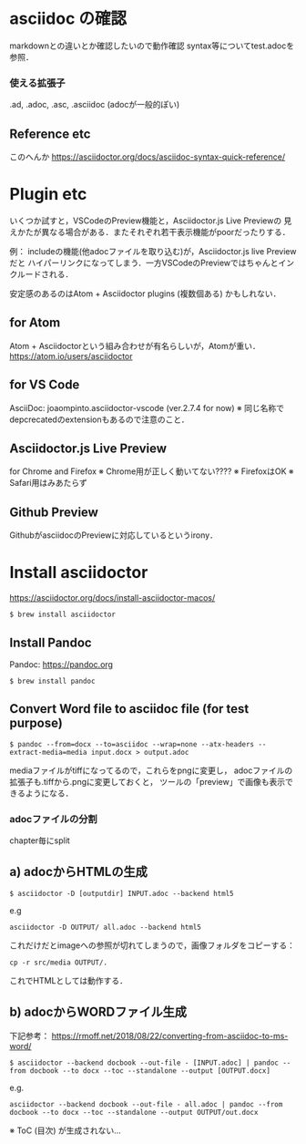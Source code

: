 # asciidoc の確認

markdownとの違いとか確認したいので動作確認
syntax等についてtest.adocを参照．

### 使える拡張子
.ad, .adoc, .asc, .asciidoc
(adocが一般的ぽい)

## Reference etc
このへんか
https://asciidoctor.org/docs/asciidoc-syntax-quick-reference/



# Plugin etc

いくつか試すと，VSCodeのPreview機能と，Asciidoctor.js Live Previewの
見えかたが異なる場合がある．またそれぞれ若干表示機能がpoorだったりする．

例： includeの機能(他adocファイルを取り込む)が，Asciidoctor.js live Previewだと
ハイパーリンクになってしまう．一方VSCodeのPreviewではちゃんとインクルードされる．

安定感のあるのはAtom + Asciidoctor plugins (複数個ある) かもしれない．


## for Atom
Atom + Asciidoctorという組み合わせが有名らしいが，Atomが重い．
https://atom.io/users/asciidoctor

## for VS Code
AsciiDoc: joaompinto.asciidoctor-vscode  (ver.2.7.4 for now)
※ 同じ名称でdepcrecatedのextensionもあるので注意のこと．

## Asciidoctor.js Live Preview
for Chrome and Firefox
※ Chrome用が正しく動いてない????
※ FirefoxはOK
※ Safari用はみあたらず

## Github Preview
GithubがasciidocのPreviewに対応しているというirony．



# Install asciidoctor
https://asciidoctor.org/docs/install-asciidoctor-macos/

```
$ brew install asciidoctor
```

## Install Pandoc
Pandoc: https://pandoc.org
```
$ brew install pandoc
```



## Convert Word file to asciidoc file (for test purpose)

```
$ pandoc --from=docx --to=asciidoc --wrap=none --atx-headers --extract-media=media input.docx > output.adoc
```

mediaファイルがtiffになってるので，これらをpngに変更し，
adocファイルの拡張子も.tiffから.pngに変更しておくと，
ツールの「preview」で画像も表示できるようになる．

### adocファイルの分割
chapter毎にsplit




## a) adocからHTMLの生成

```
$ asciidoctor -D [outputdir] INPUT.adoc --backend html5
```
e.g
```
asciidoctor -D OUTPUT/ all.adoc --backend html5
```
これだけだとimageへの参照が切れてしまうので，画像フォルダをコピーする：
```
cp -r src/media OUTPUT/.
```
これでHTMLとしては動作する．


## b) adocからWORDファイル生成
下記参考：
https://rmoff.net/2018/08/22/converting-from-asciidoc-to-ms-word/

```
$ asciidoctor --backend docbook --out-file - [INPUT.adoc] | pandoc --from docbook --to docx --toc --standalone --output [OUTPUT.docx]
```
e.g.
```
asciidoctor --backend docbook --out-file - all.adoc | pandoc --from docbook --to docx --toc --standalone --output OUTPUT/out.docx
```


※ ToC (目次) が生成されない...
